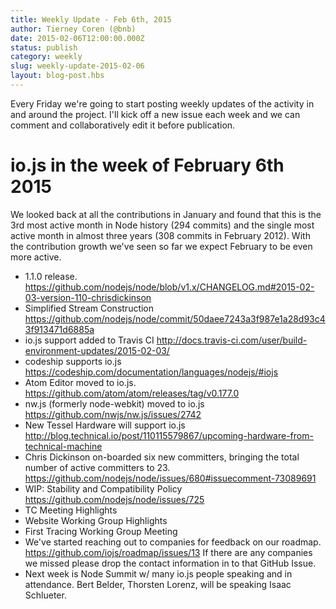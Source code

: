 ```yaml
---
title: Weekly Update - Feb 6th, 2015
author: Tierney Coren (@bnb)
date: 2015-02-06T12:00:00.000Z
status: publish
category: weekly
slug: weekly-update-2015-02-06
layout: blog-post.hbs
---
```


Every Friday we're going to start posting weekly updates of the activity in and around the project. I'll kick off a new issue each week and we can comment and collaboratively edit it before publication.

# io.js in the week of February 6th 2015

We looked back at all the contributions in January and found that this is the 3rd most active month in Node history (294 commits) and the single most active month in almost three years (308 commits in February 2012). With the contribution growth we've seen so far we expect February to be even more active.

* 1.1.0 release. https://github.com/nodejs/node/blob/v1.x/CHANGELOG.md#2015-02-03-version-110-chrisdickinson
* Simplified Stream Construction https://github.com/nodejs/node/commit/50daee7243a3f987e1a28d93c43f913471d6885a
* io.js support added to Travis CI http://docs.travis-ci.com/user/build-environment-updates/2015-02-03/
* codeship supports io.js https://codeship.com/documentation/languages/nodejs/#iojs
* Atom Editor moved to io.js. https://github.com/atom/atom/releases/tag/v0.177.0
* nw.js (formerly node-webkit) moved to io.js https://github.com/nwjs/nw.js/issues/2742
* New Tessel Hardware will support io.js http://blog.technical.io/post/110115579867/upcoming-hardware-from-technical-machine
* Chris Dickinson on-boarded six new committers, bringing the total number of active committers to 23. https://github.com/nodejs/node/issues/680#issuecomment-73089691
* WIP: Stability and Compatibility Policy https://github.com/nodejs/node/issues/725
* TC Meeting Highlights
* Website Working Group Highlights
* First Tracing Working Group Meeting
* We've started reaching out to companies for feedback on our roadmap. https://github.com/iojs/roadmap/issues/13 If there are any companies we missed please drop the contact information in to that GitHub Issue.
* Next week is Node Summit w/ many io.js people speaking and in attendance. Bert Belder, Thorsten Lorenz, will be speaking Isaac Schlueter.
